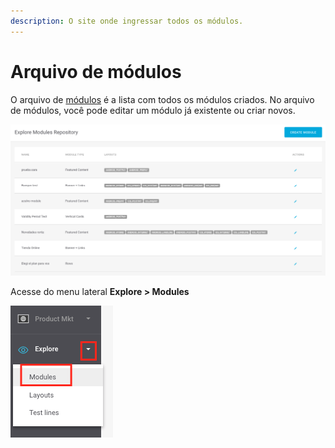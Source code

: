 ```yaml
---
description: O site onde ingressar todos os módulos.
---
```


# Arquivo de módulos

O arquivo de [módulos](./) é a lista com todos os módulos criados. No arquivo de módulos, você pode editar um módulo já existente ou criar novos.

![](../.gitbook/assets/image-64.png)

Acesse do menu lateral **Explore &gt; Modules**

![](../.gitbook/assets/image-33.png)

